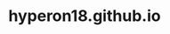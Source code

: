# hyperon18.github.io
<!DOCTYPE html>
<html>
<head>
  <meta charset="UTF-8" />
  <!-- three.jsを読み込む -->
  <script src="three.js"></script>
  <!-- index.jsを読み込む -->
  <script src="index.js"></script>
</head>
<body>
  <canvas id="myCanvas"></canvas>
</body>
</html>
